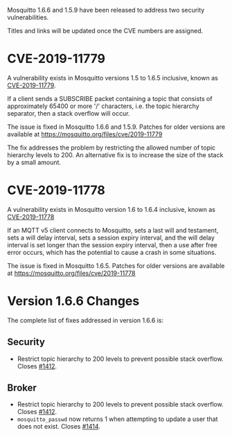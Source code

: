 <!--
.. title: Version 1.6.6 released
.. slug: version-1-6-6-released
.. date: 2018-09-27 10:36:19 UTC+01:00
.. tags: Security,Releases
.. category:
.. link:
.. description:
.. type: text
-->

Mosquitto 1.6.6 and 1.5.9 have been released to address two security vulnerabilities.

Titles and links will be updated once the CVE numbers are assigned.

# CVE-2019-11779

A vulnerability exists in Mosquitto versions 1.5 to 1.6.5 inclusive, known as
[CVE-2019-11779].

If a client sends a SUBSCRIBE packet containing a topic that consists of
approximately 65400 or more '/' characters, i.e. the topic hierarchy separator,
then a stack overflow will occur.

The issue is fixed in Mosquitto 1.6.6 and 1.5.9. Patches for older versions are
available at <https://mosquitto.org/files/cve/2019-11779>

The fix addresses the problem by restricting the allowed number of topic
hierarchy levels to 200. An alternative fix is to increase the size of the
stack by a small amount.

# CVE-2019-11778

A vulnerability exists in Mosquitto version 1.6 to 1.6.4 inclusive, known as
[CVE-2019-11778]

If an MQTT v5 client connects to Mosquitto, sets a last will and testament,
sets a will delay interval, sets a session expiry interval, and the will delay
interval is set longer than the session expiry interval, then a use after free
error occurs, which has the potential to cause a crash in some situations.

The issue is fixed in Mosquitto 1.6.5. Patches for older versions are available
at <https://mosquitto.org/files/cve/2019-11778>

# Version 1.6.6 Changes

The complete list of fixes addressed in version 1.6.6 is:

## Security

* Restrict topic hierarchy to 200 levels to prevent possible stack overflow.
  Closes [#1412].

## Broker
* Restrict topic hierarchy to 200 levels to prevent possible stack overflow.
  Closes [#1412].
* `mosquitto_passwd` now returns 1 when attempting to update a user that does
  not exist. Closes [#1414].

[CVE-2019-11778]: http://cve.mitre.org/cgi-bin/cvename.cgi?name=CVE-2019-11778
[CVE-2019-11779]: http://cve.mitre.org/cgi-bin/cvename.cgi?name=CVE-2019-11779
[#1412]: https://github.com/eclipse/mosquitto/issues/1412
[#1414]: https://github.com/eclipse/mosquitto/issues/1414
